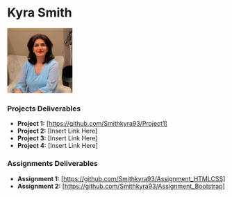 # Kyra Smith 
<img src="./assets/Farnaz.jpeg" style="width:150px;"/>

### Projects Deliverables
- **Project 1:** [https://github.com/Smithkyra93/Project1]
- **Project 2:** [Insert Link Here]
- **Project 3:** [Insert Link Here]
- **Project 4:** [Insert Link Here]

### Assignments Deliverables
- **Assignment 1:** [https://github.com/Smithkyra93/Assignment_HTMLCSS]
- **Assignment 2:** [https://github.com/Smithkyra93/Assignment_Bootstrap]







